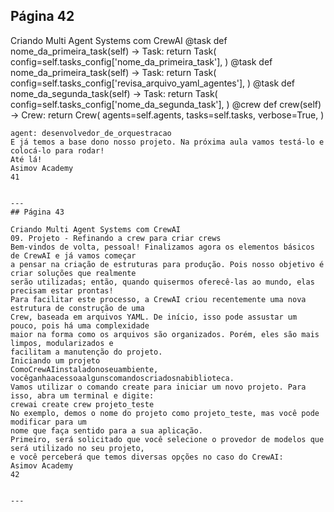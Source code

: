 ## Página 42

Criando Multi Agent Systems com CrewAI
@task
def nome_da_primeira_task(self) -> Task:
return Task(
config=self.tasks_config['nome_da_primeira_task'],
)
@task
def nome_da_primeira_task(self) -> Task:
return Task(
config=self.tasks_config['revisa_arquivo_yaml_agentes'],
)
@task
def nome_da_segunda_task(self) -> Task:
return Task(
config=self.tasks_config['nome_da_segunda_task'],
)
@crew
def crew(self) -> Crew:
return Crew(
agents=self.agents,
tasks=self.tasks,
verbose=True,
)
```
agent: desenvolvedor_de_orquestracao
E já temos a base dono nosso projeto. Na próxima aula vamos testá‑lo e colocá‑lo para rodar!
Até lá!
Asimov Academy
41


---
## Página 43

Criando Multi Agent Systems com CrewAI
09. Projeto ‑ Refinando a crew para criar crews
Bem‑vindos de volta, pessoal! Finalizamos agora os elementos básicos de CrewAI e já vamos começar
a pensar na criação de estruturas para produção. Pois nosso objetivo é criar soluções que realmente
serão utilizadas; então, quando quisermos oferecê‑las ao mundo, elas precisam estar prontas!
Para facilitar este processo, a CrewAI criou recentemente uma nova estrutura de construção de uma
Crew, baseada em arquivos YAML. De início, isso pode assustar um pouco, pois há uma complexidade
maior na forma como os arquivos são organizados. Porém, eles são mais limpos, modularizados e
facilitam a manutenção do projeto.
Iniciando um projeto
ComoCrewAIinstaladonoseuambiente, vocêganhaacessoaalgunscomandoscriadosnabiblioteca.
Vamos utilizar o comando create para iniciar um novo projeto. Para isso, abra um terminal e digite:
crewai create crew projeto_teste
No exemplo, demos o nome do projeto como projeto_teste, mas você pode modificar para um
nome que faça sentido para a sua aplicação.
Primeiro, será solicitado que você selecione o provedor de modelos que será utilizado no seu projeto,
e você perceberá que temos diversas opções no caso do CrewAI:
Asimov Academy
42


---
